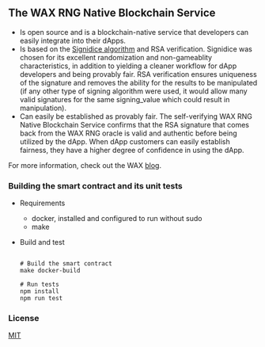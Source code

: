 ## The WAX RNG Native Blockchain Service

- Is open source and is a blockchain-native service that developers can easily integrate into their dApps.
- Is based on the [Signidice algorithm](https://github.com/gluk256/misc/blob/master/rng4ethereum/signidice.md) and RSA verification. Signidice was chosen for its excellent randomization and non-gameablity characteristics, in addition to yielding a cleaner workflow for dApp developers and being provably fair. RSA verification ensures uniqueness of the signature and removes the ability for the results to be manipulated (if any other type of signing algorithm were used, it would allow many valid signatures for the same signing_value which could result in manipulation).
- Can easily be established as provably fair. The self-verifying WAX RNG Native Blockchain Service confirms that the RSA signature that comes back from the WAX RNG oracle is valid and authentic before being utilized by the dApp. When dApp customers can easily establish fairness, they have a higher degree of confidence in using the dApp.

For more information, check out the WAX [blog](https://wax.io/blog/how-the-wax-rng-smart-contract-solves-common-problems-for-dapp-developers).

### Building the smart contract and its unit tests

- Requirements
    - docker, installed and configured to run without sudo
    - make
      
- Build and test
    ```console

    # Build the smart contract
    make docker-build

    # Run tests
    npm install
    npm run test
    ```
### License
[MIT](https://github.com/worldwide-asset-exchange/wax-orng/blob/master/LICENSE)

